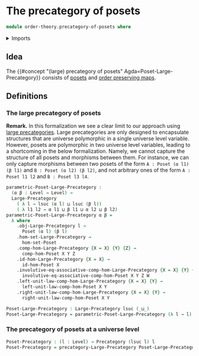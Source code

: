 # The precategory of posets

```agda
module order-theory.precategory-of-posets where
```

<details><summary>Imports</summary>

```agda
open import category-theory.large-precategories
open import category-theory.precategories

open import foundation.universe-levels

open import order-theory.order-preserving-maps-posets
open import order-theory.posets
```

</details>

## Idea

The {{#concept "(large) precategory of posets" Agda=Poset-Large-Precategory}}
consists of [posets](order-theory.posets.md) and
[order preserving maps](order-theory.order-preserving-maps-posets.md).

## Definitions

### The large precategory of posets

**Remark.** In this formalization we see a clear limit to our approach using
[large precategories](category-theory.large-precategories.md). Large
precategories are only designed to encapsulate structures that are universe
polymorphic in a single universe level variable. However, posets are polymorphic
in two universe level variables, leading to a shortcoming in the below
formalization. Namely, we cannot capture the structure of all posets and
morphisms between them. For instance, we can only capture morphisms between two
posets of the form `A : Poset (α l1) (β l1)` and `B : Poset (α l2) (β l2)`, and
not arbitrary ones of the form `A : Poset l1 l2` and `B : Poset l3 l4`.

```agda
parametric-Poset-Large-Precategory :
  (α β : Level → Level) →
  Large-Precategory
    ( λ l → lsuc (α l) ⊔ lsuc (β l))
    ( λ l1 l2 → α l1 ⊔ β l1 ⊔ α l2 ⊔ β l2)
parametric-Poset-Large-Precategory α β =
  λ where
    .obj-Large-Precategory l →
      Poset (α l) (β l)
    .hom-set-Large-Precategory →
      hom-set-Poset
    .comp-hom-Large-Precategory {X = X} {Y} {Z} →
      comp-hom-Poset X Y Z
    .id-hom-Large-Precategory {X = X} →
      id-hom-Poset X
    .involutive-eq-associative-comp-hom-Large-Precategory {X = X} {Y} {Z} {W} →
      involutive-eq-associative-comp-hom-Poset X Y Z W
    .left-unit-law-comp-hom-Large-Precategory {X = X} {Y} →
      left-unit-law-comp-hom-Poset X Y
    .right-unit-law-comp-hom-Large-Precategory {X = X} {Y} →
      right-unit-law-comp-hom-Poset X Y

Poset-Large-Precategory : Large-Precategory lsuc (_⊔_)
Poset-Large-Precategory = parametric-Poset-Large-Precategory (λ l → l) (λ l → l)
```

### The precategory of posets at a universe level

```agda
Poset-Precategory : (l : Level) → Precategory (lsuc l) l
Poset-Precategory = precategory-Large-Precategory Poset-Large-Precategory
```
